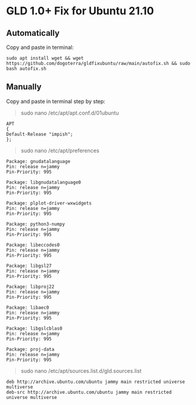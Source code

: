 # GLD 1.0+ Fix for Ubuntu 21.10

## Automatically

Copy and paste in terminal:


```sudo apt install wget && wget https://github.com/dogoterra/gldfixubuntu/raw/main/autofix.sh && sudo bash autofix.sh```



## Manually

Copy and paste in terminal step by step:


>sudo nano /etc/apt/apt.conf.d/01ubuntu
```
APT
{
Default-Release "impish";
};
```

>sudo nano /etc/apt/preferences
```
Package: gnudatalanguage
Pin: release n=jammy
Pin-Priority: 995

Package: libgnudatalanguage0
Pin: release n=jammy
Pin-Priority: 995

Package: plplot-driver-wxwidgets
Pin: release n=jammy
Pin-Priority: 995

Package: python3-numpy
Pin: release n=jammy
Pin-Priority: 995

Package: libeccodes0
Pin: release n=jammy
Pin-Priority: 995

Package: libgsl27
Pin: release n=jammy
Pin-Priority: 995

Package: libproj22
Pin: release n=jammy
Pin-Priority: 995

Package: libaec0
Pin: release n=jammy
Pin-Priority: 995

Package: libgslcblas0
Pin: release n=jammy
Pin-Priority: 995

Package: proj-data
Pin: release n=jammy
Pin-Priority: 995
```

>sudo nano /etc/apt/sources.list.d/gld.sources.list
```
deb http://archive.ubuntu.com/ubuntu jammy main restricted universe multiverse
deb-src http://archive.ubuntu.com/ubuntu jammy main restricted universe multiverse
```

